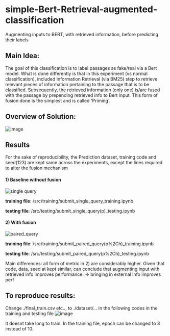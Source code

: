 # simple-Bert-Retrieval-augmented-classification
Augmenting inputs to BERT, with retrieved information, before predicting their labels

## Main Idea:
The goal of this classification is to label passages as fake/real via a Bert model.
What is done differently is that in this experiment (vs normal classification), included Information Retrieval (via BM25) step to retrieve relevant pieces of information pertaining to the passage that is to be classified.
Subsequently, the retrieved information (only one) is/are fused with the passage by prepending retrieved info to Bert input.
This form of fusion done is the simplest and is called 'Priming'. <br/>

## Overview of Solution:
![image](https://user-images.githubusercontent.com/54625060/170184988-c058e8ba-687c-40e4-9515-2f32c5881012.png) <br />

## Results
For the sake of reproducibility, the Prediction dataset, training code and seed(123) are kept same across the experiments, except the lines required to alter the fusion mechanism 

#### 1) Baseline without fusion
![single query](https://user-images.githubusercontent.com/54625060/170484839-3ab29a87-b6a9-4e08-a1cd-c320aa3f5e15.jpg)

<b>training file</b>: /src/training/submit_single_query_training.ipynb

<b>testing file</b>: /src/testing/submit_single_query(p)_testing.ipynb <br />
#### 2) With fusion
![paired_query](https://user-images.githubusercontent.com/54625060/170484855-6b620cac-cfba-4181-8871-16b30ff58711.jpg)

<b>training file</b>: /src/training/submit_paired_query(p%2Ch)_training.ipynb

<b>testing file</b>: /src/testing/submit_paired_query(p%2Ch)_testing.ipynb

Main differences: all form of metric in 2) are considerably higher.
Given that code, data, seed at kept similar, can conclude that augmenting input with retrieved info improves performance. -> bringing in external info improves perf<br />

## To reproduce results:
Change ./final_train.csv etc.., to ./dataset/... in the following codes in the training and testing file
![image](https://user-images.githubusercontent.com/54625060/170484339-21d1db66-19d9-4126-8bb3-5a2f8b684b7b.png)


It doesnt take long to train. In the training file, epoch can be changed to 3 instead of 10.
